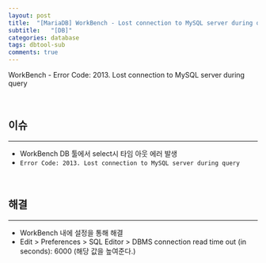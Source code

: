 ```yaml
---
layout: post
title:  "[MariaDB] WorkBench - Lost connection to MySQL server during query"
subtitle:   "[DB]"
categories: database
tags: dbtool-sub
comments: true
---
```


WorkBench - Error Code: 2013. Lost connection to MySQL server during query

<br>

## 이슈
---

- WorkBench DB 툴에서 select시 타임 아웃 에러 발생
- `Error Code: 2013. Lost connection to MySQL server during query`

<br>

## 해결
---

- WorkBench 내에 설정을 통해 해결
- Edit > Preferences > SQL Editor > DBMS connection read time out (in seconds): 6000 (해당 값을 높여준다.)